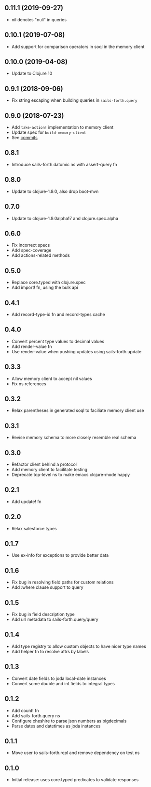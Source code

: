 ## 0.11.1 (2019-09-27)

* nil denotes "null" in queries

## 0.10.1 (2019-07-08)

* Add support for comparison operators in soql in the memory client

## 0.10.0 (2019-04-08)

* Update to Clojure 10

## 0.9.1 (2018-09-06)

* Fix string escaping when building queries in `sails-forth.query`

## 0.9.0 (2018-07-23)

* Add `take-action!` implementation to memory client 
* Update spec for `build-memory-client`
* See [commits](https://github.com/SparkFund/sails-forth/compare/0.8.1...0.9.0)

## 0.8.1

* Introduce sails-forth.datomic ns with assert-query fn

## 0.8.0

* Update to clojure-1.9.0, also drop boot-mvn

## 0.7.0

* Update to clojure-1.9.0alpha17 and clojure.spec.alpha

## 0.6.0

* Fix incorrect specs
* Add spec-coverage
* Add actions-related methods

## 0.5.0

* Replace core.typed with clojure.spec
* Add import! fn, using the bulk api

## 0.4.1

* Add record-type-id fn and record-types cache

## 0.4.0

* Convert percent type values to decimal values
* Add render-value fn
* Use render-value when pushing updates using sails-forth.update

## 0.3.3

* Allow memory client to accept nil values
* Fix ns references

## 0.3.2

* Relax parentheses in generated soql to faciliate memory client use

## 0.3.1

* Revise memory schema to more closely resemble real schema

## 0.3.0

* Refactor client behind a protocol
* Add memory client to facilitate testing
* Deprecate top-level ns to make emacs clojure-mode happy

## 0.2.1

* Add update! fn

## 0.2.0

* Relax salesforce types

## 0.1.7

* Use ex-info for exceptions to provide better data

## 0.1.6

* Fix bug in resolving field paths for custom relations
* Add :where clause support to query

## 0.1.5

* Fix bug in field description type
* Add url metadata to sails-forth.query/query

## 0.1.4

* Add type registry to allow custom objects to have nicer type names
* Add helper fn to resolve attrs by labels

## 0.1.3

* Convert date fields to joda local-date instances
* Convert some double and int fields to integral types

## 0.1.2

* Add count! fn
* Add sails-forth.query ns
* Configure cheshire to parse json numbers as bigdecimals
* Parse dates and datetimes as joda instances

## 0.1.1

* Move user to sails-forth.repl and remove dependency on test ns

## 0.1.0

* Initial release: uses core.typed predicates to validate responses
